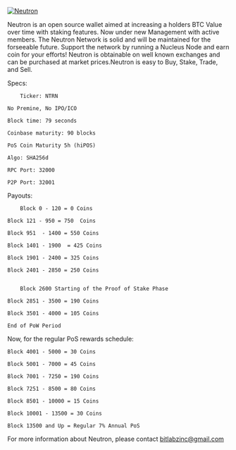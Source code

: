 <a href="http://imgur.com/Ub3OdE9"><img src="http://i.imgur.com/Ub3OdE9.png" title="Neutron" /></a>


Neutron is an open source wallet aimed at increasing a holders BTC Value over time with staking features. Now under new Management with active members. The Neutron Network is solid and will be maintained for the forseeable future.
Support the network by running a Nucleus Node and earn coin for your efforts! Neutron is obtainable on well known exchanges and can be purchased at market prices.Neutron is easy to Buy, Stake, Trade, and Sell. 


Specs:

        Ticker: NTRN

	No Premine, No IPO/ICO

	Block time: 79 seconds

	Coinbase maturity: 90 blocks

	PoS Coin Maturity 5h (hiPOS)

	Algo: SHA256d

	RPC Port: 32000

	P2P Port: 32001


Payouts:

        Block 0 - 120 = 0 Coins

	Block 121 - 950 = 750  Coins

	Block 951  - 1400 = 550 Coins

	Block 1401 - 1900  = 425 Coins

	Block 1901 - 2400 = 325 Coins

	Block 2401 - 2850 = 250 Coins


        Block 2600 Starting of the Proof of Stake Phase

	Block 2851 - 3500 = 190 Coins

	Block 3501 - 4000 = 105 Coins

	End of PoW Period


Now, for the regular PoS rewards schedule:

	Block 4001 - 5000 = 30 Coins

	Block 5001 - 7000 = 45 Coins

	Block 7001 - 7250 = 190 Coins

	Block 7251 - 8500 = 80 Coins

	Block 8501 - 10000 = 15 Coins

	Block 10001 - 13500 = 30 Coins

	Block 13500 and Up = Regular 7% Annual PoS


For more information about Neutron, please contact bitlabzinc@gmail.com
